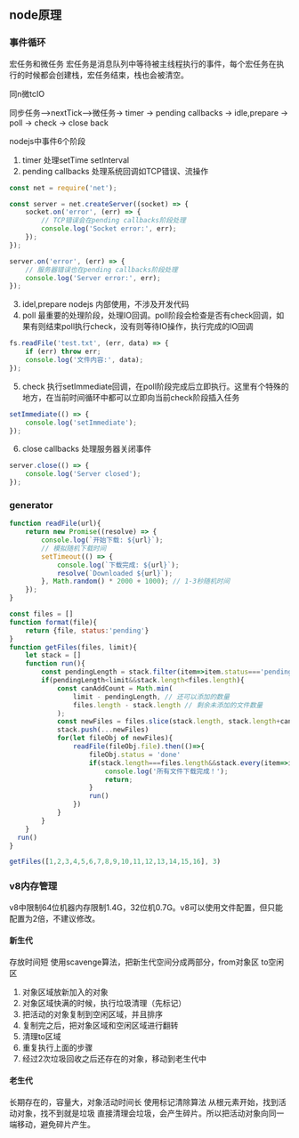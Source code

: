 ## node原理

### 事件循环
宏任务和微任务
宏任务是消息队列中等待被主线程执行的事件，每个宏任务在执行的时候都会创建栈，宏任务结束，栈也会被清空。

同n微tcIO

同步任务——>nextTick——>微任务-> timer -> pending callbacks -> idle,prepare -> poll -> check -> close back

nodejs中事件6个阶段
1. timer
处理setTime setInterval
2. pending callbacks
处理系统回调如TCP错误、流操作
```javascript
const net = require('net');

const server = net.createServer((socket) => {
    socket.on('error', (err) => {
        // TCP错误会在pending callbacks阶段处理
        console.log('Socket error:', err);
    });
});

server.on('error', (err) => {
    // 服务器错误也在pending callbacks阶段处理
    console.log('Server error:', err);
});
```
3. idel,prepare
nodejs 内部使用，不涉及开发代码
4. poll
最重要的处理阶段，处理IO回调。poll阶段会检查是否有check回调，如果有则结束poll执行check，没有则等待IO操作，执行完成的IO回调
```js
fs.readFile('test.txt', (err, data) => {
    if (err) throw err;
    console.log('文件内容:', data);
});
```
5. check
执行setImmediate回调，在poll阶段完成后立即执行。这里有个特殊的地方，在当前时间循环中都可以立即向当前check阶段插入任务
```js
setImmediate(() => {
    console.log('setImmediate');
});
```
6. close callbacks
处理服务器关闭事件
```js
server.close(() => {
    console.log('Server closed');
});
```


### generator

<!-- promise实现同时下载3个文件 -->
```javascript
function readFile(url){
    return new Promise((resolve) => {
        console.log(`开始下载: ${url}`);
        // 模拟随机下载时间
        setTimeout(() => {
            console.log(`下载完成: ${url}`);
            resolve(`Downloaded ${url}`);
        }, Math.random() * 2000 + 1000); // 1-3秒随机时间
    });
}

const files = []
function format(file){
    return {file, status:'pending'}
}
function getFiles(files, limit){
    let stack = []
    function run(){
        const pendingLength = stack.filter(item=>item.status==='pending').length
        if(pendingLength<limit&&stack.length<files.length){
            const canAddCount = Math.min(
                limit - pendingLength, // 还可以添加的数量
                files.length - stack.length // 剩余未添加的文件数量
            );
            const newFiles = files.slice(stack.length, stack.length+canAddCount).map(format)
            stack.push(...newFiles) 
            for(let fileObj of newFiles){
                readFile(fileObj.file).then(()=>{
                    fileObj.status = 'done'
                    if(stack.length===files.length&&stack.every(item=>item.status==='done')){
                        console.log('所有文件下载完成！');
                        return;
                    }
                    run()
                })
            } 
        }
    }
  run()
}

getFiles([1,2,3,4,5,6,7,8,9,10,11,12,13,14,15,16], 3)

```


### v8内存管理
v8中限制64位机器内存限制1.4G，32位机0.7G。v8可以使用文件配置，但只能配置为2倍，不建议修改。


#### 新生代
存放时间短
使用scavenge算法，把新生代空间分成两部分，from对象区 to空闲区
1. 对象区域放新加入的对象
2. 对象区域快满的时候，执行垃圾清理（先标记）
3. 把活动的对象复制到空闲区域，并且排序
4. 复制完之后，把对象区域和空闲区域进行翻转
5. 清理to区域
5. 重复执行上面的步骤
6. 经过2次垃圾回收之后还存在的对象，移动到老生代中


#### 老生代
长期存在的，容量大，对象活动时间长
使用标记清除算法
从根元素开始，找到活动对象，找不到就是垃圾
直接清理会垃圾，会产生碎片。所以把活动对象向同一端移动，避免碎片产生。
